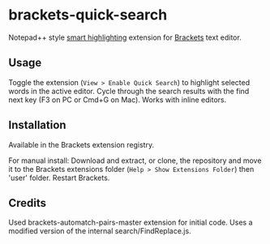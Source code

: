 brackets-quick-search
=====================

Notepad++ style [smart highlighting](http://npp-community.tuxfamily.org/documentation/notepad-user-manual/searching/smart-highighting) extension for [Brackets](http://brackets.io) text editor.

Usage
-----

Toggle the extension (`View > Enable Quick Search`) to highlight selected words in the active editor. Cycle through the search results with the find next key (F3 on PC or Cmd+G on Mac). Works with inline editors.

Installation
------------

Available in the Brackets extension registry.

For manual install: Download and extract, or clone, the repository and move it to the Brackets extensions folder (`Help > Show Extensions Folder`) then 'user' folder. Restart Brackets.

Credits
-------
Used brackets-automatch-pairs-master extension for initial code. Uses a modified version of the internal search/FindReplace.js.